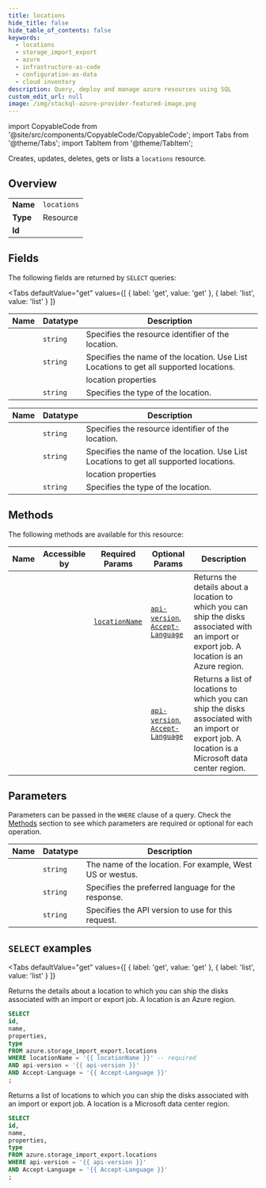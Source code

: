 ```yaml
--- 
title: locations
hide_title: false
hide_table_of_contents: false
keywords:
  - locations
  - storage_import_export
  - azure
  - infrastructure-as-code
  - configuration-as-data
  - cloud inventory
description: Query, deploy and manage azure resources using SQL
custom_edit_url: null
image: /img/stackql-azure-provider-featured-image.png
---
```


import CopyableCode from '@site/src/components/CopyableCode/CopyableCode';
import Tabs from '@theme/Tabs';
import TabItem from '@theme/TabItem';

Creates, updates, deletes, gets or lists a <code>locations</code> resource.

## Overview
<table><tbody>
<tr><td><b>Name</b></td><td><code>locations</code></td></tr>
<tr><td><b>Type</b></td><td>Resource</td></tr>
<tr><td><b>Id</b></td><td><CopyableCode code="azure.storage_import_export.locations" /></td></tr>
</tbody></table>

## Fields

The following fields are returned by `SELECT` queries:

<Tabs
    defaultValue="get"
    values={[
        { label: 'get', value: 'get' },
        { label: 'list', value: 'list' }
    ]}
>
<TabItem value="get">

<table>
<thead>
    <tr>
    <th>Name</th>
    <th>Datatype</th>
    <th>Description</th>
    </tr>
</thead>
<tbody>
<tr>
    <td><CopyableCode code="id" /></td>
    <td><code>string</code></td>
    <td>Specifies the resource identifier of the location. </td>
</tr>
<tr>
    <td><CopyableCode code="name" /></td>
    <td><code>string</code></td>
    <td>Specifies the name of the location. Use List Locations to get all supported locations. </td>
</tr>
<tr>
    <td><CopyableCode code="properties" /></td>
    <td><code></code></td>
    <td>location properties</td>
</tr>
<tr>
    <td><CopyableCode code="type" /></td>
    <td><code>string</code></td>
    <td>Specifies the type of the location. </td>
</tr>
</tbody>
</table>
</TabItem>
<TabItem value="list">

<table>
<thead>
    <tr>
    <th>Name</th>
    <th>Datatype</th>
    <th>Description</th>
    </tr>
</thead>
<tbody>
<tr>
    <td><CopyableCode code="id" /></td>
    <td><code>string</code></td>
    <td>Specifies the resource identifier of the location. </td>
</tr>
<tr>
    <td><CopyableCode code="name" /></td>
    <td><code>string</code></td>
    <td>Specifies the name of the location. Use List Locations to get all supported locations. </td>
</tr>
<tr>
    <td><CopyableCode code="properties" /></td>
    <td><code></code></td>
    <td>location properties</td>
</tr>
<tr>
    <td><CopyableCode code="type" /></td>
    <td><code>string</code></td>
    <td>Specifies the type of the location. </td>
</tr>
</tbody>
</table>
</TabItem>
</Tabs>

## Methods

The following methods are available for this resource:

<table>
<thead>
    <tr>
    <th>Name</th>
    <th>Accessible by</th>
    <th>Required Params</th>
    <th>Optional Params</th>
    <th>Description</th>
    </tr>
</thead>
<tbody>
<tr>
    <td><a href="#get"><CopyableCode code="get" /></a></td>
    <td><CopyableCode code="select" /></td>
    <td><a href="#parameter-locationName"><code>locationName</code></a></td>
    <td><a href="#parameter-api-version"><code>api-version</code></a>, <a href="#parameter-Accept-Language"><code>Accept-Language</code></a></td>
    <td>Returns the details about a location to which you can ship the disks associated with an import or export job. A location is an Azure region.</td>
</tr>
<tr>
    <td><a href="#list"><CopyableCode code="list" /></a></td>
    <td><CopyableCode code="select" /></td>
    <td></td>
    <td><a href="#parameter-api-version"><code>api-version</code></a>, <a href="#parameter-Accept-Language"><code>Accept-Language</code></a></td>
    <td>Returns a list of locations to which you can ship the disks associated with an import or export job. A location is a Microsoft data center region.</td>
</tr>
</tbody>
</table>

## Parameters

Parameters can be passed in the `WHERE` clause of a query. Check the [Methods](#methods) section to see which parameters are required or optional for each operation.

<table>
<thead>
    <tr>
    <th>Name</th>
    <th>Datatype</th>
    <th>Description</th>
    </tr>
</thead>
<tbody>
<tr id="parameter-locationName">
    <td><CopyableCode code="locationName" /></td>
    <td><code>string</code></td>
    <td>The name of the location. For example, West US or westus.</td>
</tr>
<tr id="parameter-Accept-Language">
    <td><CopyableCode code="Accept-Language" /></td>
    <td><code>string</code></td>
    <td>Specifies the preferred language for the response.</td>
</tr>
<tr id="parameter-api-version">
    <td><CopyableCode code="api-version" /></td>
    <td><code>string</code></td>
    <td>Specifies the API version to use for this request.</td>
</tr>
</tbody>
</table>

## `SELECT` examples

<Tabs
    defaultValue="get"
    values={[
        { label: 'get', value: 'get' },
        { label: 'list', value: 'list' }
    ]}
>
<TabItem value="get">

Returns the details about a location to which you can ship the disks associated with an import or export job. A location is an Azure region.

```sql
SELECT
id,
name,
properties,
type
FROM azure.storage_import_export.locations
WHERE locationName = '{{ locationName }}' -- required
AND api-version = '{{ api-version }}'
AND Accept-Language = '{{ Accept-Language }}'
;
```
</TabItem>
<TabItem value="list">

Returns a list of locations to which you can ship the disks associated with an import or export job. A location is a Microsoft data center region.

```sql
SELECT
id,
name,
properties,
type
FROM azure.storage_import_export.locations
WHERE api-version = '{{ api-version }}'
AND Accept-Language = '{{ Accept-Language }}'
;
```
</TabItem>
</Tabs>
